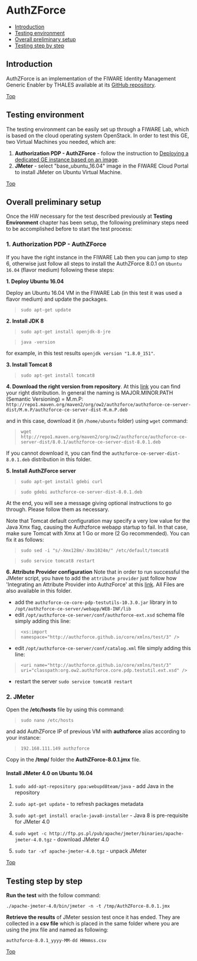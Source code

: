 # AuthZForce #

* [Introduction](#introduction)
* [Testing environment](#testing-environment)
* [Overall preliminary setup](#overall-preliminary-setup)
* [Testing step by step](#testing-step-by-step)


## Introduction ##

AuthZForce is an implementation of the FIWARE Identity Management Generic Enabler by THALES available at its [GitHub repository](https://github.com/authzforce). 

[Top](#authzforce)

## Testing environment ##

The testing environment can be easily set up through a FIWARE Lab, which is based on the cloud operating system OpenStack. 
In order to test this GE, two Virtual Machines you needed, which are: 

1. **Authorization PDP - AuthZForce** - follow the instruction to [Deploying a dedicated GE instance based on an image](https://catalogue.fiware.org/enablers/authorization-pdp-authzforce/creating-instances).
2. **JMeter** - select "base_ubuntu_16.04" image in the FIWARE Cloud Portal to install JMeter on Ubuntu Virtual Machine.

[Top](#authzforce)

## Overall preliminary setup ##

Once the HW necessary for the test described previously at **Testing Environment** chapter has been setup, the following preliminary steps need to be accomplished before to start the test process:


### 1. Authorization PDP - AuthZForce ###

If you have the right instance in the FIWARE Lab then you can jump to step 6, otherwise just follow all steps to install
the AuthZForce 8.0.1 on `Ubuntu 16.04` (flavor medium) following these steps:

**1. Deploy Ubuntu 16.04**

Deploy an Ubuntu 16.04 VM in the FIWARE Lab (in this test it was used a flavor medium) and update the packages.

> `sudo apt-get update`

**2. Install JDK 8** 

> `sudo apt-get install openjdk-8-jre`

> `java -version`

for example, in this test results `openjdk version "1.8.0_151"`.

**3. Install Tomcat 8**

> `sudo apt-get install tomcat8`

**4. Download the right version from repository**. At this [link](http://repo1.maven.org/maven2/org/ow2/authzforce/authzforce-ce-server-dist/) you can find your right distribution. In general the naming is MAJOR.MINOR.PATH (Semantic Versioning) = M.m.P: `http://repo1.maven.org/maven2/org/ow2/authzforce/authzforce-ce-server-dist/M.m.P/authzforce-ce-server-dist-M.m.P.deb`

and in this case, download it (in `/home/ubuntu` folder) using `wget` command:

> `wget http://repo1.maven.org/maven2/org/ow2/authzforce/authzforce-ce-server-dist/8.0.1/authzforce-ce-server-dist-8.0.1.deb`

If you cannot download it, you can find the `authzforce-ce-server-dist-8.0.1.deb` distribution in this folder.

**5. Install AuthZForce server**

> `sudo apt-get install gdebi curl`

> `sudo gdebi authzforce-ce-server-dist-8.0.1.deb`

At the end, you will see a message giving optional instructions to go through. Please follow them as necessary.

Note that Tomcat default configuration may specify a very low value for the Java Xmx flag, causing the Authzforce webapp startup to fail. In that case, make sure Tomcat with Xmx at 1 Go or more (2 Go recommended). You can fix it as follows:

> `sudo sed -i "s/-Xmx128m/-Xmx1024m/" /etc/default/tomcat8`

> `sudo service tomcat8 restart`

**6. Attribute Provider configuration**
Note that in order to run successful the JMeter script, you have to add the `attribute provider` just follow how 'Integrating an Attribute Provider into AuthzForce' at this [link](https://github.com/authzforce/core/wiki/Attribute-Providers#integrating-an-attribute-provider-into-authzforce). All Files are also available in this folder.

* add the `authzforce-ce-core-pdp-testutils-10.3.0.jar` library in to `/opt/authzforce-ce-server/webapp/WEB-INF/lib`
* edit `/opt/authzforce-ce-server/conf/authzforce-ext.xsd` schema file simply adding this line:
	
> `<xs:import namespace="http://authzforce.github.io/core/xmlns/test/3" />`

* edit `/opt/authzforce-ce-server/conf/catalog.xml` file simply adding this line:

> `<uri name="http://authzforce.github.io/core/xmlns/test/3" uri="classpath:org.ow2.authzforce.core.pdp.testutil.ext.xsd" />`
 
 * restart the server `sudo service tomcat8 restart`


### 2. JMeter ###

Open the **/etc/hosts** file by using this command:

> `sudo nano /etc/hosts` 

and add AuthZForce IP of previous VM with **authzforce** alias according to your instance: 

> `192.168.111.149 authzforce`


Copy in the **/tmp/** folder the **AuthZForce-8.0.1.jmx** file.


#### Install JMeter 4.0 on Ubuntu 16.04 ####

1. `sudo add-apt-repository ppa:webupd8team/java` - add Java in the repository

2. `sudo apt-get update` - to refresh packages metadata

3. `sudo apt-get install oracle-java8-installer` - Java 8 is pre-requisite for JMeter 4.0

4. `sudo wget -c http://ftp.ps.pl/pub/apache/jmeter/binaries/apache-jmeter-4.0.tgz` - download JMeter 4.0

5. `sudo tar -xf apache-jmeter-4.0.tgz` - unpack JMeter

[Top](#authzforce)

## Testing step by step ##

**Run the test** with the follow command: 

`./apache-jmeter-4.0/bin/jmeter -n -t /tmp/AuthZForce-8.0.1.jmx`

**Retrieve the results** of JMeter session test once it has ended. They are collected in a **csv file** which is placed in the same folder where you are using the jmx file and named as following: 

`authzforce-8.0.1_yyyy-MM-dd HHmmss.csv`

[Top](#authzforce)